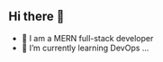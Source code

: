 ## Hi there 👋

- 🔭 I am a MERN full-stack developer
- 🌱 I’m currently learning DevOps ...
<!-- - 👯 I’m looking to collaborate on ...
- 🤔 I’m looking for help with ...
- 💬 Ask me about ...
- 📫 How to reach me: ...
- 😄 Pronouns: ...
- ⚡ Fun fact: ...

-->

